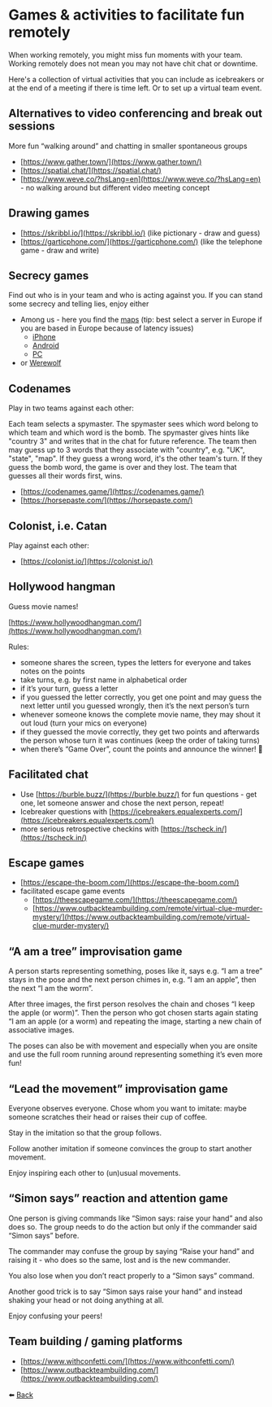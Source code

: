 # Games & activities to facilitate fun remotely
When working remotely, you might miss fun moments with your team. Working remotely does not mean you may not have chit chat or downtime.

Here's a collection of virtual activities that you can include as icebreakers or at the end of a meeting if there is time left. Or to set up a virtual team event.

## Alternatives to video conferencing and break out sessions
More fun “walking around” and chatting in smaller spontaneous groups

* [https://www.gather.town/](https://www.gather.town/)
* [https://spatial.chat/](https://spatial.chat/)
* [https://www.weve.co/?hsLang=en](https://www.weve.co/?hsLang=en) - no walking around but different video meeting concept

## Drawing games
* [https://skribbl.io/](https://skribbl.io/) (like pictionary - draw and guess)
* [https://garticphone.com/](https://garticphone.com/) (like the telephone game - draw and write)

## Secrecy games
Find out who is in your team and who is acting against you. If you can stand some secrecy and telling lies, enjoy either

* Among us - here you find the [maps](https://www.pcgamesn.com/among-us/maps-layout-vents) (tip: best select a server in Europe if you are based in Europe because of latency issues)
  * [iPhone](https://apps.apple.com/us/app/among-us/id1351168404) 
  * [Android](https://play.google.com/store/apps/details?id=com.innersloth.spacemafia&hl=en&gl=US) 
  * [PC](https://store.steampowered.com/app/945360/Among_Us/)
* or [Werewolf](https://anjuansimmons.com/blog/how-to-play-werewolf-over-zoom/)

## Codenames
Play in two teams against each other:

Each team selects a spymaster.
The spymaster sees which word belong to which team and which word is the bomb.
The spymaster gives hints like "country 3" and writes that in the chat for future reference.
The team then may guess up to 3 words that they associate with "country", e.g. "UK", "state", "map".
If they guess a wrong word, it's the other team's turn. If they guess the bomb word, the game is over and they lost.
The team that guesses all their words first, wins.

* [https://codenames.game/](https://codenames.game/)
* [https://horsepaste.com/](https://horsepaste.com/)

## Colonist, i.e. Catan
Play against each other:

* [https://colonist.io/](https://colonist.io/)

## Hollywood hangman
Guess movie names!

[https://www.hollywoodhangman.com/](https://www.hollywoodhangman.com/)

Rules:
* someone shares the screen, types the letters for everyone and takes notes on the points
* take turns, e.g. by first name in alphabetical order
* if it’s your turn, guess a letter
* if you guessed the letter correctly, you get one point and may guess the next letter until you guessed wrongly, then it’s the next person’s turn
* whenever someone knows the complete movie name, they may shout it out loud (turn your mics on everyone)
* if they guessed the movie correctly, they get two points and afterwards the person whose turn it was continues (keep the order of taking turns)
* when there’s “Game Over”, count the points and announce the winner! 🎉

## Facilitated chat
* Use [https://burble.buzz/](https://burble.buzz/) for fun questions - get one, let someone answer and chose the next person, repeat!
* Icebreaker questions with [https://icebreakers.equalexperts.com/](https://icebreakers.equalexperts.com/)
* more serious retrospective checkins with [https://tscheck.in/](https://tscheck.in/)

## Escape games

* [https://escape-the-boom.com/](https://escape-the-boom.com/)
* facilitated escape game events
  * [https://theescapegame.com/](https://theescapegame.com/)
  * [https://www.outbackteambuilding.com/remote/virtual-clue-murder-mystery/](https://www.outbackteambuilding.com/remote/virtual-clue-murder-mystery/)

## “A am a tree” improvisation game
A person starts representing something, poses like it, says e.g. “I am a tree” stays in the pose and the next person chimes in, e.g. “I am an apple”, then the next “I am the worm”.

After three images, the first person resolves the chain and choses “I keep the apple (or worm)”.
Then the person who got chosen starts again stating “I am an apple (or a worm) and repeating the image, starting a new chain of associative images.

The poses can also be with movement and especially when you are onsite and use the full room running around representing something it’s even more fun!

## “Lead the movement” improvisation game
Everyone observes everyone. Chose whom you want to imitate: maybe someone scratches their head or raises their cup of coffee. 

Stay in the imitation so that the group follows. 

Follow another imitation if someone convinces the group to start another movement. 

Enjoy inspiring each other to (un)usual movements.

## “Simon says” reaction and attention game
One person is giving commands like “Simon says: raise your hand” and also does so. The group needs to do the action but only if the commander said “Simon says” before.

The commander may confuse the group by saying “Raise your hand” and raising it - who does so the same, lost and is the new commander.

You also lose when you don’t react properly to a “Simon says” command.

Another good trick is to say “Simon says raise your hand” and instead shaking your head or not doing anything at all.

Enjoy confusing your peers!

## Team building / gaming platforms
* [https://www.withconfetti.com/](https://www.withconfetti.com/)
* [https://www.outbackteambuilding.com/](https://www.outbackteambuilding.com/)

⬅️ [Back](/blog)
